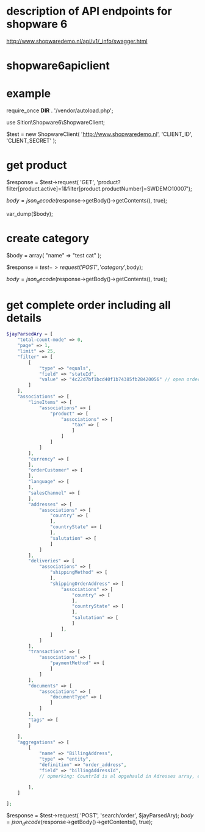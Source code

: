 
# description of API endpoints for shopware 6

http://www.shopwaredemo.nl/api/v1/_info/swagger.html



# shopware6apiclient


# example

require_once __DIR__ . '/vendor/autoload.php'; 

use Sition\Shopware6\ShopwareClient;

$test = new ShopwareClient( 'http://www.shopwaredemo.nl', 'CLIENT_ID', 'CLIENT_SECRET' );


# get product

$response = $test->request( 'GET', 'product?filter[product.active]=1&filter[product.productNumber]=SWDEMO10007'); 

$body = json_decode($response->getBody()->getContents(), true);

var_dump($body);


# create category


$body = array(  "name" => "test cat" );

$response = $test->request('POST','category',$body);

$body = json_decode($response->getBody()->getContents(), true);

# get complete order including all details

```php
$jayParsedAry = [
    "total-count-mode" => 0,
    "page" => 1,
    "limit" => 25,
    "filter" => [
        [
            "type" => "equals",
            "field" => "stateId",
            "value" => "4c22d7bf1bcd40f1b74385fb28420056" // open orders
        ]
    ],
    "associations" => [
        "lineItems" => [
            "associations" => [
                "product" => [
                    "associations" => [
                        "tax" => [
                        ]
                    ]
                ]
            ]
        ],
        "currency" => [
        ],
        "orderCustomer" => [
        ],
        "language" => [
        ],
        "salesChannel" => [
        ],
        "addresses" => [
            "associations" => [
                "country" => [
                ],
                "countryState" => [
                ],
                "salutation" => [
                ]
            ]
        ],
        "deliveries" => [
            "associations" => [
                "shippingMethod" => [
                ],
                "shippingOrderAddress" => [
                    "associations" => [
                        "country" => [
                        ],
                        "countryState" => [
                        ],
                        "salutation" => [
                        ]
                    ],
                ]
            ]
        ],
        "transactions" => [
            "associations" => [
                "paymentMethod" => [
                ]
            ]
        ],
        "documents" => [
            "associations" => [
                "documentType" => [
                ]
            ]
        ],
        "tags" => [
        ]

    ],
    "aggregations" => [
        [
            "name" => "BillingAddress",
            "type" => "entity",
            "definition" => "order_address",
            "field" => "billingAddressId",
            // opmerking: CountrId is al opgehaald in Adresses array, evenals stateid en salutation.

        ],
    ]

];
```


$response = $test->request( 'POST', 'search/order', $jayParsedAry);
$body = json_decode($response->getBody()->getContents(), true);


